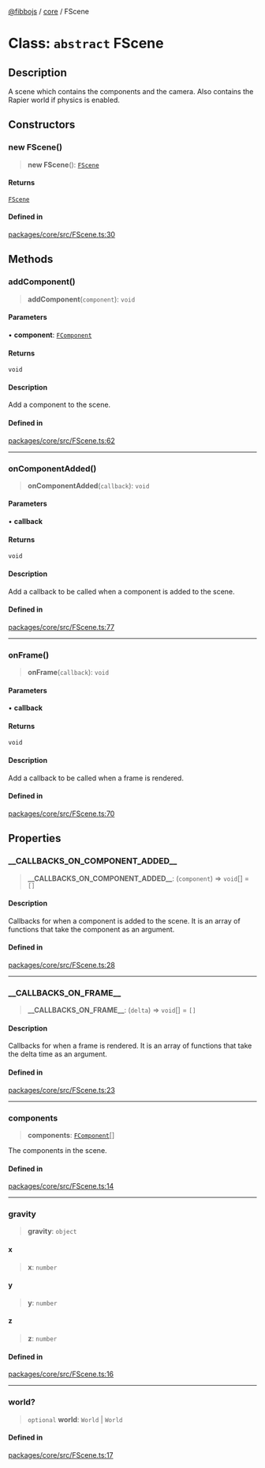 [@fibbojs](/api/index) / [core](/api/core) / FScene

# Class: `abstract` FScene

## Description

A scene which contains the components and the camera.
Also contains the Rapier world if physics is enabled.

## Constructors

### new FScene()

> **new FScene**(): [`FScene`](FScene.md)

#### Returns

[`FScene`](FScene.md)

#### Defined in

[packages/core/src/FScene.ts:30](https://github.com/fibbojs/fibbo/blob/0743d3ecbe169ee26bac94fe1f739f65dc5abae3/packages/core/src/FScene.ts#L30)

## Methods

### addComponent()

> **addComponent**(`component`): `void`

#### Parameters

• **component**: [`FComponent`](FComponent.md)

#### Returns

`void`

#### Description

Add a component to the scene.

#### Defined in

[packages/core/src/FScene.ts:62](https://github.com/fibbojs/fibbo/blob/0743d3ecbe169ee26bac94fe1f739f65dc5abae3/packages/core/src/FScene.ts#L62)

***

### onComponentAdded()

> **onComponentAdded**(`callback`): `void`

#### Parameters

• **callback**

#### Returns

`void`

#### Description

Add a callback to be called when a component is added to the scene.

#### Defined in

[packages/core/src/FScene.ts:77](https://github.com/fibbojs/fibbo/blob/0743d3ecbe169ee26bac94fe1f739f65dc5abae3/packages/core/src/FScene.ts#L77)

***

### onFrame()

> **onFrame**(`callback`): `void`

#### Parameters

• **callback**

#### Returns

`void`

#### Description

Add a callback to be called when a frame is rendered.

#### Defined in

[packages/core/src/FScene.ts:70](https://github.com/fibbojs/fibbo/blob/0743d3ecbe169ee26bac94fe1f739f65dc5abae3/packages/core/src/FScene.ts#L70)

## Properties

### \_\_CALLBACKS\_ON\_COMPONENT\_ADDED\_\_

> **\_\_CALLBACKS\_ON\_COMPONENT\_ADDED\_\_**: (`component`) => `void`[] = `[]`

#### Description

Callbacks for when a component is added to the scene.
It is an array of functions that take the component as an argument.

#### Defined in

[packages/core/src/FScene.ts:28](https://github.com/fibbojs/fibbo/blob/0743d3ecbe169ee26bac94fe1f739f65dc5abae3/packages/core/src/FScene.ts#L28)

***

### \_\_CALLBACKS\_ON\_FRAME\_\_

> **\_\_CALLBACKS\_ON\_FRAME\_\_**: (`delta`) => `void`[] = `[]`

#### Description

Callbacks for when a frame is rendered.
It is an array of functions that take the delta time as an argument.

#### Defined in

[packages/core/src/FScene.ts:23](https://github.com/fibbojs/fibbo/blob/0743d3ecbe169ee26bac94fe1f739f65dc5abae3/packages/core/src/FScene.ts#L23)

***

### components

> **components**: [`FComponent`](FComponent.md)[]

The components in the scene.

#### Defined in

[packages/core/src/FScene.ts:14](https://github.com/fibbojs/fibbo/blob/0743d3ecbe169ee26bac94fe1f739f65dc5abae3/packages/core/src/FScene.ts#L14)

***

### gravity

> **gravity**: `object`

#### x

> **x**: `number`

#### y

> **y**: `number`

#### z

> **z**: `number`

#### Defined in

[packages/core/src/FScene.ts:16](https://github.com/fibbojs/fibbo/blob/0743d3ecbe169ee26bac94fe1f739f65dc5abae3/packages/core/src/FScene.ts#L16)

***

### world?

> `optional` **world**: `World` \| `World`

#### Defined in

[packages/core/src/FScene.ts:17](https://github.com/fibbojs/fibbo/blob/0743d3ecbe169ee26bac94fe1f739f65dc5abae3/packages/core/src/FScene.ts#L17)
